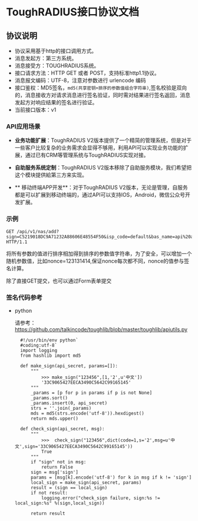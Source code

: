# ToughRADIUS接口协议文档

## 协议说明

- 协议采用基于http的接口调用方式。
- 消息发起方：第三方系统。
- 消息接受方：TOUGHRADIUS系统。
- 接口请求方法：HTTP GET 或者 POST，支持标准http1.1协议。
- 消息报文编码：UTF-8，注意对参数进行 urlencode 编码
- 接口鉴权：MD5签名，`md5(共享密钥+排序的参数值组合字符串)`,签名校验是双向的，消息接收方对请求消息进行签名验证，同时需对结果进行签名返回，消息发起方对响应结果的签名进行验证。
- 当前接口版本：v1


### API应用场景

- **业务功能扩展**：ToughRADIUS V2版本提供了一个精简的管理系统，但是对于一些客户比较复杂的业务需求会显得不够用，利用API可以实现业务功能的扩展，通过已有CRM等管理系统与ToughRADIUS实现对接。

- **自助服务系统定制**：ToughRADIUS V2版本移除了自助服务模块，我们希望把这个模块提供給第三方来实现。

- ** 移动终端APP开发**：对于ToughRADIUS V2版本，无论是管理，自服务都是可以扩展到移动终端的，通过API可以支持IOS，Android，微信公众号开发扩展。


### 示例 

    GET /api/v1/nas/add?sign=C5219018DC9A71232A88606E48554F50&isp_code=default&bas_name=api%20add&ip_addr=10.10.10.1&dns_name=&time_type=0&vendor_id=0&portal_vendor=huaweiv2&bas_secret=123456&coa_port=3799&ac_port=2000 HTTP/1.1

将所有参数的值进行排序相加得到排序的参数值字符串，为了安全，可以增加一个随机参数值，比如nonce=123131414,保证nonce每次都不同，nonce的值参与签名计算。

除了直接GET提交，也可以通过Form表单提交


### 签名代码参考

- python

    请参考：https://github.com/talkincode/toughlib/blob/master/toughlib/apiutils.py


        #!/usr/bin/env python`
        #coding:utf-8`
        import logging
        from hashlib import md5

        def make_sign(api_secret, params=[]):
            """
                >>> make_sign("123456",[1,'2',u'中文'])
                '33C9065427EECA3490C5642C99165145'
            """
            _params = [p for p in params if p is not None]
            _params.sort()
            _params.insert(0, api_secret)
            strs = ''.join(_params)
            mds = md5(strs.encode('utf-8')).hexdigest()
            return mds.upper()

        def check_sign(api_secret, msg):
            """
                >>>  check_sign("123456",dict(code=1,s='2',msg=u'中文',sign='33C9065427EECA3490C5642C99165145'))
                True
            """
            if "sign" not in msg:
                return False
            sign = msg['sign']
            params = [msg[k].encode('utf-8') for k in msg if k != 'sign']
            local_sign = make_sign(api_secret, params)
            result = (sign == local_sign)
            if not result:
                logging.error("check_sign failure, sign:%s != local_sign:%s" %(sign,local_sign))

            return result


